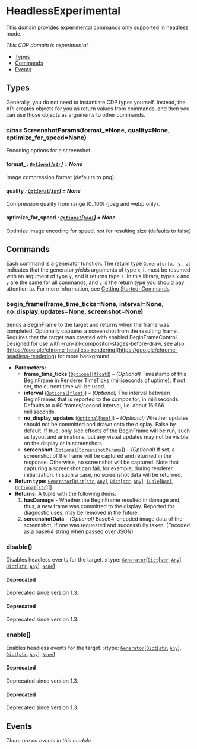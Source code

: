 # HeadlessExperimental

This domain provides experimental commands only supported in headless mode.

*This CDP domain is experimental.*

<a id="module-nodriver.cdp.headless_experimental"></a>
* [Types]()
* [Commands]()
* [Events]()

## Types

Generally, you do not need to instantiate CDP types
yourself. Instead, the API creates objects for you as return
values from commands, and then you can use those objects as
arguments to other commands.

### *class* ScreenshotParams(format_=None, quality=None, optimize_for_speed=None)

Encoding options for a screenshot.

#### format_ *: [`Optional`](https://docs.python.org/3/library/typing.html#typing.Optional)[[`str`](https://docs.python.org/3/library/stdtypes.html#str)]* *= None*

Image compression format (defaults to png).

#### quality *: [`Optional`](https://docs.python.org/3/library/typing.html#typing.Optional)[[`int`](https://docs.python.org/3/library/functions.html#int)]* *= None*

Compression quality from range [0..100] (jpeg and webp only).

#### optimize_for_speed *: [`Optional`](https://docs.python.org/3/library/typing.html#typing.Optional)[[`bool`](https://docs.python.org/3/library/functions.html#bool)]* *= None*

Optimize image encoding for speed, not for resulting size (defaults to false)

## Commands

Each command is a generator function. The return
type `Generator[x, y, z]` indicates that the generator
*yields* arguments of type `x`, it must be resumed with
an argument of type `y`, and it returns type `z`. In
this library, types `x` and `y` are the same for all
commands, and `z` is the return type you should pay attention
to. For more information, see
[Getting Started: Commands](../quickstart.md#getting-started-commands).

### begin_frame(frame_time_ticks=None, interval=None, no_display_updates=None, screenshot=None)

Sends a BeginFrame to the target and returns when the frame was completed. Optionally captures a
screenshot from the resulting frame. Requires that the target was created with enabled
BeginFrameControl. Designed for use with –run-all-compositor-stages-before-draw, see also
[https://goo.gle/chrome-headless-rendering](https://goo.gle/chrome-headless-rendering) for more background.

* **Parameters:**
  * **frame_time_ticks** ([`Optional`](https://docs.python.org/3/library/typing.html#typing.Optional)[[`float`](https://docs.python.org/3/library/functions.html#float)]) –  *(Optional)* Timestamp of this BeginFrame in Renderer TimeTicks (milliseconds of uptime). If not set, the current time will be used.
  * **interval** ([`Optional`](https://docs.python.org/3/library/typing.html#typing.Optional)[[`float`](https://docs.python.org/3/library/functions.html#float)]) –  *(Optional)* The interval between BeginFrames that is reported to the compositor, in milliseconds. Defaults to a 60 frames/second interval, i.e. about 16.666 milliseconds.
  * **no_display_updates** ([`Optional`](https://docs.python.org/3/library/typing.html#typing.Optional)[[`bool`](https://docs.python.org/3/library/functions.html#bool)]) –  *(Optional)* Whether updates should not be committed and drawn onto the display. False by default. If true, only side effects of the BeginFrame will be run, such as layout and animations, but any visual updates may not be visible on the display or in screenshots.
  * **screenshot** ([`Optional`](https://docs.python.org/3/library/typing.html#typing.Optional)[[`ScreenshotParams`](#nodriver.cdp.headless_experimental.ScreenshotParams)]) –  *(Optional)* If set, a screenshot of the frame will be captured and returned in the response. Otherwise, no screenshot will be captured. Note that capturing a screenshot can fail, for example, during renderer initialization. In such a case, no screenshot data will be returned.
* **Return type:**
  [`Generator`](https://docs.python.org/3/library/typing.html#typing.Generator)[[`Dict`](https://docs.python.org/3/library/typing.html#typing.Dict)[[`str`](https://docs.python.org/3/library/stdtypes.html#str), [`Any`](https://docs.python.org/3/library/typing.html#typing.Any)], [`Dict`](https://docs.python.org/3/library/typing.html#typing.Dict)[[`str`](https://docs.python.org/3/library/stdtypes.html#str), [`Any`](https://docs.python.org/3/library/typing.html#typing.Any)], [`Tuple`](https://docs.python.org/3/library/typing.html#typing.Tuple)[[`bool`](https://docs.python.org/3/library/functions.html#bool), [`Optional`](https://docs.python.org/3/library/typing.html#typing.Optional)[[`str`](https://docs.python.org/3/library/stdtypes.html#str)]]]
* **Returns:**
  A tuple with the following items:
  1. **hasDamage** - Whether the BeginFrame resulted in damage and, thus, a new frame was committed to the display. Reported for diagnostic uses, may be removed in the future.
  2. **screenshotData** -  *(Optional)* Base64-encoded image data of the screenshot, if one was requested and successfully taken. (Encoded as a base64 string when passed over JSON)

### disable()

Disables headless events for the target.
:rtype: [`Generator`](https://docs.python.org/3/library/typing.html#typing.Generator)[[`Dict`](https://docs.python.org/3/library/typing.html#typing.Dict)[[`str`](https://docs.python.org/3/library/stdtypes.html#str), [`Any`](https://docs.python.org/3/library/typing.html#typing.Any)], [`Dict`](https://docs.python.org/3/library/typing.html#typing.Dict)[[`str`](https://docs.python.org/3/library/stdtypes.html#str), [`Any`](https://docs.python.org/3/library/typing.html#typing.Any)], [`None`](https://docs.python.org/3/library/constants.html#None)]

#### Deprecated
Deprecated since version 1.3.

#### Deprecated
Deprecated since version 1.3.

### enable()

Enables headless events for the target.
:rtype: [`Generator`](https://docs.python.org/3/library/typing.html#typing.Generator)[[`Dict`](https://docs.python.org/3/library/typing.html#typing.Dict)[[`str`](https://docs.python.org/3/library/stdtypes.html#str), [`Any`](https://docs.python.org/3/library/typing.html#typing.Any)], [`Dict`](https://docs.python.org/3/library/typing.html#typing.Dict)[[`str`](https://docs.python.org/3/library/stdtypes.html#str), [`Any`](https://docs.python.org/3/library/typing.html#typing.Any)], [`None`](https://docs.python.org/3/library/constants.html#None)]

#### Deprecated
Deprecated since version 1.3.

#### Deprecated
Deprecated since version 1.3.

## Events

*There are no events in this module.*
